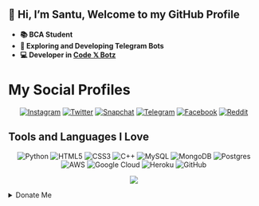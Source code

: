 ## 👋 Hi, I’m Santu, Welcome to my GitHub Profile
- **📚 BCA Student**
- **🌱 Exploring and Developing Telegram Bots**
- **💻 Developer in [Code 𝕏 Botz](https://GitHub.com/GitHubsantu)**

# My Social Profiles
<p align="center">
<a href="https://www.instagram/shahsad_klr" target="_blank"><img alt="Instagram" src="https://img.shields.io/badge/GitCode𝕏-%23E4405F.svg?&style=for-the-badge&logo=Instagram&logoColor=white"/></a>
<a href="https://twitter.shahsad" target="_blank"><img alt="Twitter" src="https://img.shields.io/badge/GitCode𝕏-%231DA1F2.svg?&style=for-the-badge&logo=Twitter&logoColor=white"/></a>
<a href="http://snapchat/hahsad_klr" target="_blank"><img alt="Snapchat" src="https://img.shields.io/badge/GitCode𝕏-a%23FFFC00.svg?&style=for-the-badge&logo=Snapchat&logoColor=white"/></a>
<a href="https://t.me/GitCodex" target="_blank"><img alt="Telegram" src="https://img.shields.io/badge/GitCode𝕏-2CA5E0?style=for-the-badge&logo=telegram&logoColor=white"/></a>
<a href="https://www.faceboo/shahsad.kl/" target="_blank"><img alt="Facebook" src="https://img.shields.io/badge/GitCode𝕏-%231877F2.svg?&style=for-the-badge&logo=Facebook&logoColor=white"/></a>
<a href="https://www.reddituser/Shahsadkolathur/" target="_blank"><img alt="Reddit" src="https://img.shields.io/badge/GitCode𝕏-FF4500?style=for-the-badge&logo=reddit&logoColor=white" /></a>
</p>

## Tools and Languages I Love
<p align="center">
<img alt="Python" src="https://img.shields.io/badge/python-%2314354C.svg?&style=for-the-badge&logo=python&logoColor=white"/>
<img alt="HTML5" src="https://img.shields.io/badge/html5-%23E34F26.svg?&style=for-the-badge&logo=html5&logoColor=white"/>
<img alt="CSS3" src="https://img.shields.io/badge/css3-%231572B6.svg?&style=for-the-badge&logo=css3&logoColor=white"/>
<img alt="C++" src="https://img.shields.io/badge/c++-%2300599C.svg?&style=for-the-badge&logo=c%2B%2B&ogoColor=white"/>
<img alt="MySQL" src="https://img.shields.io/badge/mysql-%2300f.svg?&style=for-the-badge&logo=mysql&logoColor=white"/>
<img alt="MongoDB" src ="https://img.shields.io/badge/MongoDB-%234ea94b.svg?&style=for-the-badge&logo=mongodb&logoColor=white"/>
<img alt="Postgres" src ="https://img.shields.io/badge/postgres-%23316192.svg?&style=for-the-badge&logo=postgresql&logoColor=white"/>
<img alt="AWS" src="https://img.shields.io/badge/AWS-%23FF9900.svg?&style=for-the-badge&logo=amazon-aws&logoColor=white"/>
<img alt="Google Cloud" src="https://img.shields.io/badge/GoogleCloud-%234285F4.svg?&style=for-the-badge&logo=google-cloud&logoColor=white"/>
<img alt="Heroku" src="https://img.shields.io/badge/heroku-%23430098.svg?&style=for-the-badge&logo=heroku&logoColor=white"/>
<img alt="GitHub" src="https://img.shields.io/badge/github-%23121011.svg?&style=for-the-badge&logo=github&logoColor=white"/>
</p>

<p align="center">
<img src="https://github-readme-stats.vercel.app/api?username=GitHubsantu&theme=highcontrast" align="center">
</p>

<details>
<summary>Donate Me</summary>
<a href="http;//upayi.me/mahatasantu@ybl">
  <img src="https://www.freepngimg.com/thumb/web_design/48733-6-donate-free-download-image.png">
</a>
<br>
<p align="center">
<a href="https://upayi.me/mahatasantu@ybl" target="_blank"><img width="300" src="https://img.shields.io/badge/Donate%20Me-UPI-blue?logo=google-pay&style=for-the-badge" alt="Donations Badge"></a>
</p>
</details>
